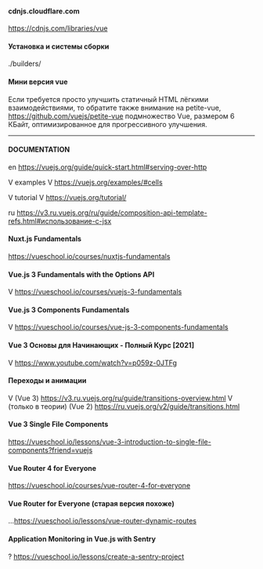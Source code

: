 #### cdnjs.cloudflare.com
  https://cdnjs.com/libraries/vue

#### Установка и системы сборки
  ./builders/

#### Мини версия vue 
  Если требуется просто улучшить статичный HTML лёгкими взаимодействиями, то обратите также внимание на 
    petite-vue, 
      https://github.com/vuejs/petite-vue
    подмножество Vue, размером 6 КБайт, оптимизированное для прогрессивного улучшения.

------------------------------------------------------------

#### DOCUMENTATION
  en 
    https://vuejs.org/guide/quick-start.html#serving-over-http

  V examples
    V https://vuejs.org/examples/#cells

  V tutorial
    V https://vuejs.org/tutorial/

  ru 
    https://v3.ru.vuejs.org/ru/guide/composition-api-template-refs.html#использование-с-jsx
    <!-- practice->frameworks->vue->...doc -->

#### Nuxt.js Fundamentals
  https://vueschool.io/courses/nuxtjs-fundamentals

#### Vue.js 3 Fundamentals with the Options API
  V https://vueschool.io/courses/vuejs-3-fundamentals

#### Vue.js 3 Components Fundamentals
  V https://vueschool.io/courses/vue-js-3-components-fundamentals

#### Vue 3 Основы для Начинающих - Полный Курс [2021]
  V https://www.youtube.com/watch?v=p059z-0JTFg

#### Переходы и анимации
  V (Vue 3)
    https://v3.ru.vuejs.org/ru/guide/transitions-overview.html
  V (только в теории) (Vue 2) 
    https://ru.vuejs.org/v2/guide/transitions.html

#### Vue 3 Single File Components
  https://vueschool.io/lessons/vue-3-introduction-to-single-file-components?friend=vuejs

#### Vue Router 4 for Everyone
  https://vueschool.io/courses/vue-router-4-for-everyone

#### Vue Router for Everyone (старая версия похоже)
  ...https://vueschool.io/lessons/vue-router-dynamic-routes



#### Application Monitoring in Vue.js with Sentry
  ? https://vueschool.io/lessons/create-a-sentry-project

